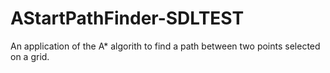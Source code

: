 # AStartPathFinder-SDLTEST
An application of the A* algorith to find a path between two points selected on a grid.
